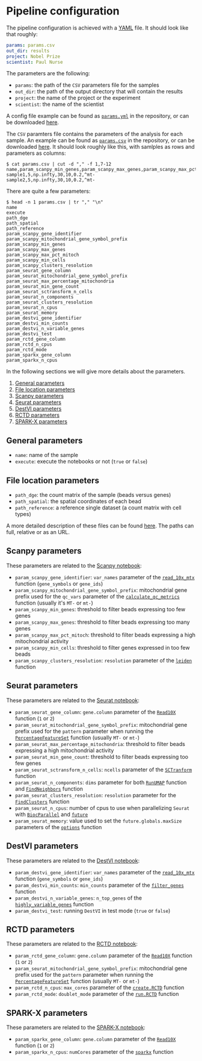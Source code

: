 
# Pipeline configuration

The pipeline configuration is achieved with a [YAML](https://en.wikipedia.org/wiki/YAML) file.
It should look like that roughly:

```yaml
params: params.csv
out_dir: results
project: Nobel Prize
scientist: Paul Nurse
```

The parameters are the following:

 * `params`: the path of the `CSV` parameters file for the samples
 * `out_dir`: the path of the output directory that will contain the results
 * `project`: the name of the project or the experiment
 * `scientist`: the name of the scientist

A config file example can be found as [`params.yml`](../params.yml) in the repository, or can be downloaded [here](https://bioinformatics.crick.ac.uk/shiny/users/bahn/slideseq/test_data/params.yml).

The `CSV` paramters file contains the parameters of the analysis for each sample.
An example can be found as [`params.csv`](../params.csv) in the repository, or can be downloaded [here](https://bioinformatics.crick.ac.uk/shiny/users/bahn/slideseq/test_data/params.csv).
It should look roughly like this, with samlples as rows and parameters as columns:

```
$ cat params.csv | cut -d "," -f 1,7-12
name,param_scanpy_min_genes,param_scanpy_max_genes,param_scanpy_max_pct_mitoch,param_scanpy_min_cells,param_scanpy_clusters_resolution,param_seurat_mitochondrial_gene_symbol_prefix
sample1,5,np.infty,30,10,0.2,^mt-
sample2,5,np.infty,30,10,0.2,^mt-
```

There are quite a few parameters:

```
$ head -n 1 params.csv | tr "," "\n"
name
execute
path_dge
path_spatial
path_reference
param_scanpy_gene_identifier
param_scanpy_mitochondrial_gene_symbol_prefix
param_scanpy_min_genes
param_scanpy_max_genes
param_scanpy_max_pct_mitoch
param_scanpy_min_cells
param_scanpy_clusters_resolution
param_seurat_gene_column
param_seurat_mitochondrial_gene_symbol_prefix
param_seurat_max_percentage_mitochondria
param_seurat_min_gene_count
param_seurat_sctransform_n_cells
param_seurat_n_components
param_seurat_clusters_resolution
param_seurat_n_cpus
param_seurat_memory
param_destvi_gene_identifier
param_destvi_min_counts
param_destvi_n_variable_genes
param_destvi_test
param_rctd_gene_column
param_rctd_n_cpus
param_rctd_mode
param_sparkx_gene_column
param_sparkx_n_cpus
```

In the following sections we will give more details about the parameters.

 1. [General parameters](#general-parameters)
 2. [File location parameters](#file-location-parameters)
 3. [Scanpy parameters](#scanpy-parameters)
 4. [Seurat parameters](#seurat-parameters)
 5. [DestVI parameters](#destvi-parameters)
 6. [RCTD parameters](#rctd-parameters)
 7. [SPARK-X parameters](#spark-x-parameters)

## General parameters

 * `name`: name of the sample
 * `execute`: execute the notebooks or not (`true` or `false`)

## File location parameters

 * `path_dge`: the count matrix of the sample (beads versus genes)
 * `path_spatial`: the spatial coordinates of each bead
 * `path_reference`: a reference single dataset (a count matrix with cell types)

A more detailed description of these files can be found [here](file_formats.md).
The paths can full, relative or as an URL.

## Scanpy parameters

These parameters are related to the [Scanpy notebook](https://scanpy-tutorials.readthedocs.io/en/latest/spatial/integration-scanorama.html):

 * `param_scanpy_gene_identifier`: `var_names` parameter of the [`read_10x_mtx`](https://scanpy.readthedocs.io/en/stable/generated/scanpy.read_10x_mtx.html) function (`gene_symbols` or `gene_ids`)
 * `param_scanpy_mitochondrial_gene_symbol_prefix`: mitochondrial gene prefix used for the `qc_vars` parameter of the [`calculate_qc_metrics`](https://scanpy.readthedocs.io/en/stable/generated/scanpy.pp.calculate_qc_metrics.html#scanpy.pp.calculate_qc_metrics) function (usually it's `MT-` or `mt-`)
 * `param_scanpy_min_genes`: threshold to filter beads expressing too few genes
 * `param_scanpy_max_genes`: threshold to filter beads expressing too many genes
 * `param_scanpy_max_pct_mitoch`: threshold to filter beads expressing a high mitochondrial activity
 * `param_scanpy_min_cells`: threshold to filter genes expressed in too few beads
 * `param_scanpy_clusters_resolution`: `resolution` parameter of the [`leiden`](https://scanpy.readthedocs.io/en/stable/generated/scanpy.tl.leiden.html#scanpy.tl.leiden.) function

## Seurat parameters

These parameters are related to the [Seurat notebook](https://satijalab.org/seurat/articles/spatial_vignette.html#slide-seq-1):

 * `param_seurat_gene_column`: `gene.column` parameter of the [`Read10X`](https://satijalab.org/seurat/reference/read10x) function (`1` or `2`)
 * `param_seurat_mitochondrial_gene_symbol_prefix`: mitochondrial gene prefix used for the `pattern` parameter when running the [`PercentageFeatureSet`](https://satijalab.org/seurat/reference/percentagefeatureset) function (usually `MT-` or `mt-`)
 * `param_seurat_max_percentage_mitochondria`: threshold to filter beads expressing a high mitochondrial activity
 * `param_seurat_min_gene_count`: threshold to filter beads expressing too few genes
 * `param_seurat_sctransform_n_cells`: `ncells` parameter of the [`SCTranform`](https://satijalab.org/seurat/reference/sctransform) function
 * `param_seurat_n_components`: `dims` parameter for both [`RunUMAP`](https://satijalab.org/seurat/reference/runumap) function and  [`FindNeighbors`](https://satijalab.org/seurat/reference/findneighbors) function
 * `param_seurat_clusters_resolution`: `resolution` parameter for the [`FindClusters`](https://satijalab.org/seurat/reference/findclusters) function
 * `param_seurat_n_cpus`: number of cpus to use when parallelizing `Seurat` with [`BiocParallel`](https://bioconductor.org/packages/release/bioc/html/BiocParallel.html) and [`future`](https://cran.r-project.org/web/packages/future/vignettes/future-1-overview.html)
 * `param_seurat_memory`: value used to set the `future.globals.maxSize` parameters of the [`options`](https://stat.ethz.ch/R-manual/R-devel/library/base/html/options.html) function

## DestVI parameters

These parameters are related to the [DestVI notebook](https://docs.scvi-tools.org/en/stable/tutorials/notebooks/DestVI_tutorial.html):

 * `param_destvi_gene_identifier`: `var_names` parameter of the [`read_10x_mtx`](https://scanpy.readthedocs.io/en/stable/generated/scanpy.read_10x_mtx.html) function (`gene_symbols` or `gene_ids`)
 * `param_destvi_min_counts`: `min_counts` parameter of the [`filter_genes`](https://scanpy.readthedocs.io/en/stable/generated/scanpy.pp.filter_genes.html#scanpy.pp.filter_genes) function
 * `param_destvi_n_variable_genes`: `n_top_genes` of the [`highly_variable_genes`](https://scanpy.readthedocs.io/en/stable/generated/scanpy.pp.highly_variable_genes.html) function
 * `param_destvi_test`: running `DestVI` in test mode (`true` or `false`)

## RCTD parameters

These parameters are related to the [RCTD notebook](https://raw.githack.com/dmcable/spacexr/master/vignettes/spatial-transcriptomics.html):

 * `param_rctd_gene_column`: `gene.column` parameter of the [`Read10X`](https://satijalab.org/seurat/reference/read10x) function (`1` or `2`)
 * `param_seurat_mitochondrial_gene_symbol_prefix`: mitochondrial gene prefix used for the `pattern` parameter when running the [`PercentageFeatureSet`](https://satijalab.org/seurat/reference/percentagefeatureset) function (usually `MT-` or `mt-`)
 * `param_rctd_n_cpus`: `max_cores` parameter of the [`create.RCTD`](https://rdrr.io/github/dmcable/RCTD/man/create.RCTD.html) function
 * `param_rctd_mode`: `doublet_mode` parameter of the [`run.RCTD`](https://rdrr.io/github/dmcable/RCTD/man/run.RCTD.html) function

## SPARK-X parameters

These parameters are related to the [SPARK-X notebook](https://xzhoulab.github.io/SPARK/02_SPARK_Example/):

 * `param_sparkx_gene_column`: `gene.column` parameter of the [`Read10X`](https://satijalab.org/seurat/reference/read10x) function (`1` or `2`)
 * `param_sparkx_n_cpus`: `numCores` parameter of the [`sparkx`](https://xzhoulab.github.io/SPARK/02_SPARK_Example/) function

